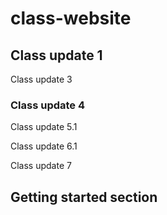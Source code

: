 # class-website

## Class update 1

Class update 3

### Class update 4

Class update 5.1

Class update 6.1

Class update 7

## __Getting started section__
